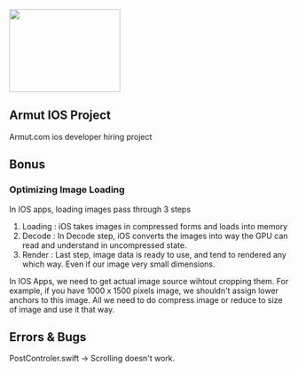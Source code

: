 <div>
    <img align="center" src="https://www.halklailiskiler.com/resim/800/600/1472106857-ArmutLogo_1472205423.png" width= "200px" height= "150px"/>
</div>

## Armut IOS Project

Armut.com ios developer hiring project

## Bonus

### Optimizing Image Loading
  In IOS apps, loading images pass through 3 steps
  1) Loading : iOS takes images in compressed forms and loads into memory 
  2) Decode  : In Decode step, iOS converts the images into way the GPU can read and understand in uncompressed state. 
  3) Render  : Last step, image data is ready to use, and tend to rendered any which way. Even if our image very small dimensions. 

  In IOS Apps, we need to get actual image source wihtout cropping them. For example, if you have 1000 x 1500 pixels image, we shouldn't assign lower anchors to this image.
  All we need to do compress image or reduce to size of image and use it that way.
 
 
## Errors & Bugs 
  PostControler.swift -> Scrolling doesn't work.
  
